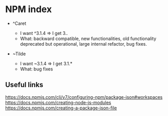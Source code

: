 # NPM index

- ^Caret

  - I want ^3.1.4 ⇒ I get 3._._
  - What: backward compatible, new functionalities, old functionality deprecated but operational, large internal refactor, bug fixes.

- ~Tilde
  - I want ~3.1.4 ⇒ I get 3.1.\*
  - What: bug fixes

## Useful links

https://docs.npmjs.com/cli/v7/configuring-npm/package-json#workspaces
https://docs.npmjs.com/creating-node-js-modules
https://docs.npmjs.com/creating-a-package-json-file
